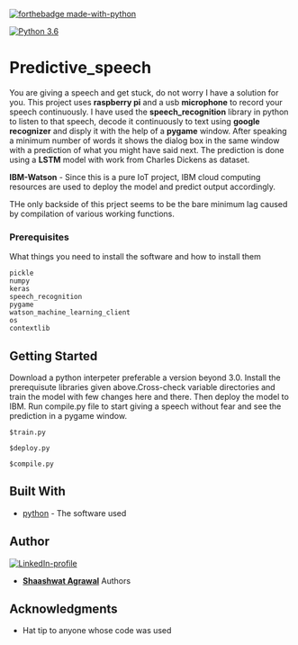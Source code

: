 [![forthebadge made-with-python](http://ForTheBadge.com/images/badges/made-with-python.svg)](https://www.python.org/)

[![Python 3.6](https://img.shields.io/badge/python-3.6-green.svg)](https://www.python.org/downloads/release/python-360/) 

# Predictive_speech
You are giving a speech and get stuck, do not worry I have a solution for you. This project uses **raspberry pi** and a usb **microphone** to record your speech continuously. I have used the **speech_recognition** library in python to listen to that speech, decode it continuously to text using **google recognizer** and disply it with the help of a **pygame** window. After speaking a minimum number of words it shows the dialog box in the same window with a prediction of what you might have said next. The prediction is done using a **LSTM** model with work from Charles Dickens as dataset.

**IBM-Watson** - Since this is a pure IoT project, IBM cloud computing resources are used to deploy the model and predict output accordingly.

THe only backside of this prject seems to be the bare minimum lag caused by compilation of various working functions.


### Prerequisites

What things you need to install the software and how to install them

```
pickle
numpy
keras
speech_recognition
pygame
watson_machine_learning_client
os
contextlib
```

## Getting Started

Download a python interpeter preferable a version beyond 3.0. Install the prerequisute libraries given above.Cross-check variable directories and train the model with few changes here and there. Then deploy the model to IBM. Run compile.py file to start giving a speech without fear and see the prediction in a pygame window.

```
$train.py

$deploy.py

$compile.py     

```

## Built With

* [python](https://www.python.org/) - The software used
## Author
[![LinkedIn-profile](https://img.shields.io/badge/LinkedIn-Profile-teal.svg)](https://www.linkedin.com/in/shaashwat-agrawal-1904a117a/)

* [**Shaashwat Agrawal**](https://github.com/Shaashwat05) Authors 


## Acknowledgments

* Hat tip to anyone whose code was used


